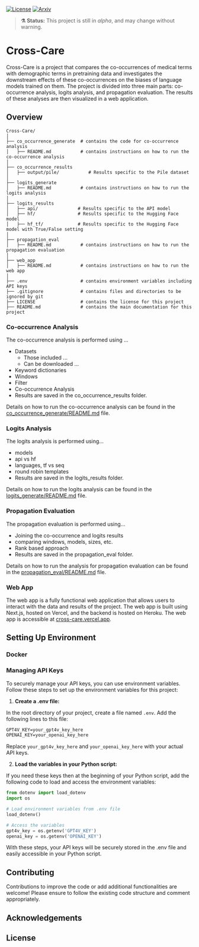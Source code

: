 <!-- exclude_docs -->
[![License](https://img.shields.io/badge/License-Apache_2.0-blue.svg)](./LICENSE.txt)
[![Arxiv](https://img.shields.io/badge/Arxiv-pending-red)](https://github.com/Gallifantjack/Cross-Care)

<!-- exclude_docs_end -->

<!-- exclude_docs -->
> **⚗️ Status:** This project is still in *alpha*, and may change without warning.  
<!-- exclude_docs_end -->
<!-- include_docs
:::{important}
**Status:** This project is still in *alpha*, and the API may change without warning.  
:::
include_docs_end -->


# Cross-Care 

Cross-Care is a project that compares the co-occurrences of medical terms with demographic terms in pretraining data and investigates the downstream effects of these co-occurrences on the biases of language models trained on them. The project is divided into three main parts: co-occurrence analysis, logits analysis, and propagation evaluation. The results of these analyses are then visualized in a web application.


## Overview
```
Cross-Care/
│
├── co_occurrence_generate  # contains the code for co-occurrence analysis
│   ├── README.md           # contains instructions on how to run the co-occurrence analysis
│   
├── co_occurrence_results
│   ├── output/pile/           # Results specific to the Pile dataset
│   
├── logits_generate
│   ├── README.md           # contains instructions on how to run the logits analysis
│
├── logits_results
│   ├── api/               # Results specific to the API model
│   ├── hf/                # Results specific to the Hugging Face model
│   ├── hf_tf/             # Results specific to the Hugging Face model with True/False setting
│
├── propagation_eval
│   ├── README.md           # contains instructions on how to run the propagation evaluation
│
├── web_app
│   ├── README.md           # contains instructions on how to run the web app
│
├── .env                    # contains environment variables including API keys
├── .gitignore              # contains files and directories to be ignored by git
├── LICENSE                 # contains the license for this project
├── README.md               # contains the main documentation for this project
```

### Co-occurrence Analysis

The co-occurrence analysis is performed using ...
- Datasets
  - Those included ...
  - Can be downloaded ...
- Keyword dictionaries
- Windows
- Filter
- Co-occurrence Analysis
- Results are saved in the co_occurrence_results folder.

Details on how to run the co-occurrence analysis can be found in the [co_occurrence_generate/README.md](co_occurrence_generate/README.md) file.

### Logits Analysis
The logits analysis is performed using...
- models
- api vs hf 
- languages, tf vs seq
- round robin templates
- Results are saved in the logits_results folder.

Details on how to run the logits analysis can be found in the [logits_generate/README.md](logits_generate/README.md) file.

### Propagation Evaluation
The propagation evaluation is performed using...
- Joining the co-occurrence and logits results
- comparing windows, models, sizes, etc.
- Rank based approach
- Results are saved in the propagation_eval folder.

Details on how to run the analysis for propagation evaluation can be found in the [propagation_eval/README.md](propagation_eval/README.md) file.


### Web App

The web app is a fully functional web application that allows users to interact with the data and results of the project. The web app is built using Next.js, hosted on Vercel, and the backend is hosted on Heroku. The web app is accessible at [cross-care.vercel.app](https://cross-care.vercel.app).


## Setting Up Environment 

### Docker



### Managing API Keys

To securely manage your API keys, you can use environment variables. Follow these steps to set up the environment variables for this project:

1. **Create a .env file:**

In the root directory of your project, create a file named `.env`. Add the following lines to this file:

```md
GPT4V_KEY=your_gpt4v_key_here
OPENAI_KEY=your_openai_key_here
```

Replace `your_gpt4v_key_here` and `your_openai_key_here` with your actual API keys.

2. **Load the variables in your Python script:**

If you need these keys then at the beginning of your Python script, add the following code to load and access the environment variables:

```python
from dotenv import load_dotenv
import os

# Load environment variables from .env file
load_dotenv()

# Access the variables
gpt4v_key = os.getenv('GPT4V_KEY')
openai_key = os.getenv('OPENAI_KEY')
```

With these steps, your API keys will be securely stored in the .env file and easily accessible in your Python script.


## Contributing
Contributions to improve the code or add additional functionalities are welcome! Please ensure to follow the existing code structure and comment appropriately.

## Acknowledgements


## License
